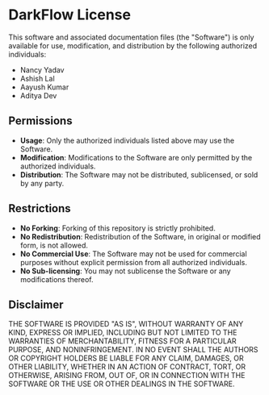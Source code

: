 # DarkFlow License

This software and associated documentation files (the "Software") is only available for use, modification, and distribution by the following authorized individuals:

- Nancy Yadav
- Ashish Lal
- Aayush Kumar
- Aditya Dev

## Permissions

- **Usage**: Only the authorized individuals listed above may use the Software.
- **Modification**: Modifications to the Software are only permitted by the authorized individuals.
- **Distribution**: The Software may not be distributed, sublicensed, or sold by any party.

## Restrictions

- **No Forking**: Forking of this repository is strictly prohibited.
- **No Redistribution**: Redistribution of the Software, in original or modified form, is not allowed.
- **No Commercial Use**: The Software may not be used for commercial purposes without explicit permission from all authorized individuals.
- **No Sub-licensing**: You may not sublicense the Software or any modifications thereof.

## Disclaimer

THE SOFTWARE IS PROVIDED "AS IS", WITHOUT WARRANTY OF ANY KIND, EXPRESS OR IMPLIED, INCLUDING BUT NOT LIMITED TO THE WARRANTIES OF MERCHANTABILITY, FITNESS FOR A PARTICULAR PURPOSE, AND NONINFRINGEMENT. IN NO EVENT SHALL THE AUTHORS OR COPYRIGHT HOLDERS BE LIABLE FOR ANY CLAIM, DAMAGES, OR OTHER LIABILITY, WHETHER IN AN ACTION OF CONTRACT, TORT, OR OTHERWISE, ARISING FROM, OUT OF, OR IN CONNECTION WITH THE SOFTWARE OR THE USE OR OTHER DEALINGS IN THE SOFTWARE.
